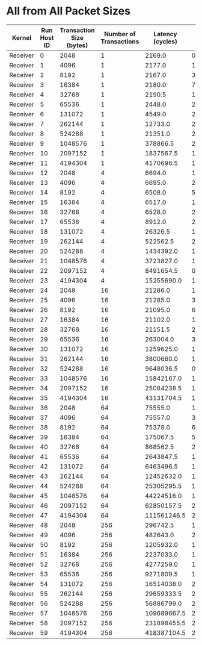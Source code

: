# All from All Packet Sizes

| Kernel | Run Host ID | Transaction Size (bytes) | Number of Transactions | Latency (cycles) | Bandwidth (bytes/cycle) |
|---|---|---|---|---|---|
| Receiver | 0 | 2048 | 1 | 2169.0 | 0.9442141241688915 |
| Receiver | 1 | 4096 | 1 | 2177.0 | 1.8814882866329812 |
| Receiver | 2 | 8192 | 1 | 2167.0 | 3.780341485925242 |
| Receiver | 3 | 16384 | 1 | 2180.0 | 7.51559633027523 |
| Receiver | 4 | 32768 | 1 | 2190.5 | 14.959142527858884 |
| Receiver | 5 | 65536 | 1 | 2448.0 | 26.77124183006536 |
| Receiver | 6 | 131072 | 1 | 4549.0 | 28.813366967245596 |
| Receiver | 7 | 262144 | 1 | 12733.0 | 20.58777029979293 |
| Receiver | 8 | 524288 | 1 | 21351.0 | 24.555682292672003 |
| Receiver | 9 | 1048576 | 1 | 378866.5 | 2.767869045313767 |
| Receiver | 10 | 2097152 | 1 | 1837567.5 | 1.1412781976232784 |
| Receiver | 11 | 4194304 | 1 | 4170696.5 | 1.0058241370560854 |
| Receiver | 12 | 2048 | 4 | 6694.0 | 1.2237824917836868 |
| Receiver | 13 | 4096 | 4 | 6695.0 | 2.4471994025392085 |
| Receiver | 14 | 8192 | 4 | 6508.0 | 5.035033804548248 |
| Receiver | 15 | 16384 | 4 | 6517.0 | 10.056160810188738 |
| Receiver | 16 | 32768 | 4 | 6528.0 | 20.07843137254902 |
| Receiver | 17 | 65536 | 4 | 8912.0 | 29.414722093870594 |
| Receiver | 18 | 131072 | 4 | 26326.5 | 19.915024863531904 |
| Receiver | 19 | 262144 | 4 | 522562.5 | 2.0071586138863067 |
| Receiver | 20 | 524288 | 4 | 1434392.0 | 1.4620539348587374 |
| Receiver | 21 | 1048576 | 4 | 3723827.0 | 1.1263531337224812 |
| Receiver | 22 | 2097152 | 4 | 8491654.5 | 0.9878649986146862 |
| Receiver | 23 | 4194304 | 4 | 15255690.0 | 1.099735402538859 |
| Receiver | 24 | 2048 | 16 | 21286.0 | 1.539415578314385 |
| Receiver | 25 | 4096 | 16 | 21285.0 | 3.0789758045571998 |
| Receiver | 26 | 8192 | 16 | 21095.0 | 6.2134155013036265 |
| Receiver | 27 | 16384 | 16 | 21102.0 | 12.422708747985974 |
| Receiver | 28 | 32768 | 16 | 21151.5 | 24.78727278410387 |
| Receiver | 29 | 65536 | 16 | 263004.0 | 3.9891637609925192 |
| Receiver | 30 | 131072 | 16 | 1259625.0 | 1.6649043442714198 |
| Receiver | 31 | 262144 | 16 | 3800660.0 | 1.1036770968044012 |
| Receiver | 32 | 524288 | 16 | 9648036.5 | 0.8694794616853789 |
| Receiver | 33 | 1048576 | 16 | 15842167.0 | 1.059218954435535 |
| Receiver | 34 | 2097152 | 16 | 25084238.5 | 1.3376702426405163 |
| Receiver | 35 | 4194304 | 16 | 43131704.5 | 1.5560786185582327 |
| Receiver | 36 | 2048 | 64 | 75555.0 | 1.7347892263913705 |
| Receiver | 37 | 4096 | 64 | 75557.0 | 3.4694866127559325 |
| Receiver | 38 | 8192 | 64 | 75378.0 | 6.955451192655682 |
| Receiver | 39 | 16384 | 64 | 175067.5 | 5.989733274865435 |
| Receiver | 40 | 32768 | 64 | 868562.5 | 2.414525011222865 |
| Receiver | 41 | 65536 | 64 | 2643847.5 | 1.5864851643787707 |
| Receiver | 42 | 131072 | 64 | 6463496.5 | 1.2978829949719606 |
| Receiver | 43 | 262144 | 64 | 12452632.0 | 1.3472830567412908 |
| Receiver | 44 | 524288 | 64 | 25305295.5 | 1.3261009073657672 |
| Receiver | 45 | 1048576 | 64 | 44224516.0 | 1.517459310535795 |
| Receiver | 46 | 2097152 | 64 | 62850157.5 | 2.135521928430397 |
| Receiver | 47 | 4194304 | 64 | 111561246.5 | 2.4061877398384803 |
| Receiver | 48 | 2048 | 256 | 296742.5 | 1.7668112926240376 |
| Receiver | 49 | 4096 | 256 | 482643.0 | 2.1726478700077085 |
| Receiver | 50 | 8192 | 256 | 1205932.0 | 1.7390999727156005 |
| Receiver | 51 | 16384 | 256 | 2237033.0 | 1.87503457669479 |
| Receiver | 52 | 32768 | 256 | 4277259.0 | 1.96139129771005 |
| Receiver | 53 | 65536 | 256 | 9271809.5 | 1.8094898368626433 |
| Receiver | 54 | 131072 | 256 | 16514038.0 | 2.032016363091593 |
| Receiver | 55 | 262144 | 256 | 29659333.5 | 2.2626849141246272 |
| Receiver | 56 | 524288 | 256 | 56886799.0 | 2.359421954951806 |
| Receiver | 57 | 1048576 | 256 | 109689667.5 | 2.4472322405912927 |
| Receiver | 58 | 2097152 | 256 | 231898455.5 | 2.3153380595055495 |
| Receiver | 59 | 4194304 | 256 | 418387104.5 | 2.5665338696880093 |
